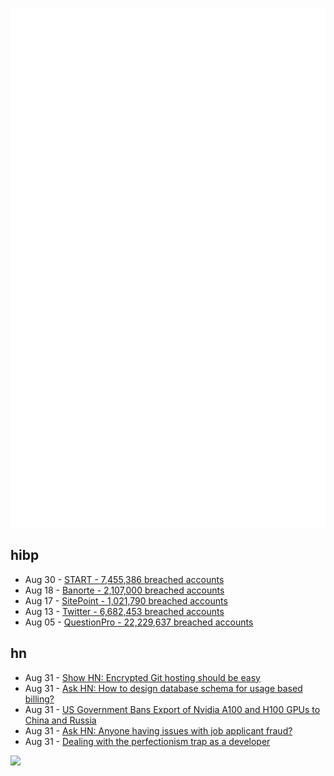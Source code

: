 ![Metrics](https://raw.githubusercontent.com/phixion/phixion/master/metrics.svg)

## hibp

<!--
for https://github.com/phixion/phixion/blob/main/.github/workflows/feeds.yml
-->
<!--START_SECTION:haveibeenpwnd-->
- Aug 30 - [START - 7,455,386 breached accounts](https://haveibeenpwned.com/PwnedWebsites#Start)
- Aug 18 - [Banorte - 2,107,000 breached accounts](https://haveibeenpwned.com/PwnedWebsites#Banorte)
- Aug 17 - [SitePoint - 1,021,790 breached accounts](https://haveibeenpwned.com/PwnedWebsites#SitePoint)
- Aug 13 - [Twitter - 6,682,453 breached accounts](https://haveibeenpwned.com/PwnedWebsites#Twitter)
- Aug 05 - [QuestionPro - 22,229,637 breached accounts](https://haveibeenpwned.com/PwnedWebsites#QuestionPro)
<!--END_SECTION:haveibeenpwnd-->

## hn

<!--
for https://github.com/phixion/phixion/blob/main/.github/workflows/feeds.yml
-->
<!--START_SECTION:hn-->
- Aug 31 - [Show HN: Encrypted Git hosting should be easy](https://github.com/nathants/git-remote-aws)
- Aug 31 - [Ask HN: How to design database schema for usage based billing?](https://news.ycombinator.com/item?id=32669344)
- Aug 31 - [US Government Bans Export of Nvidia A100 and H100 GPUs to China and Russia](https://www.sec.gov/ix?doc=/Archives/edgar/data/1045810/000104581022000146/nvda-20220826.htm)
- Aug 31 - [Ask HN: Anyone having issues with job applicant fraud?](https://news.ycombinator.com/item?id=32668694)
- Aug 31 - [Dealing with the perfectionism trap as a developer](https://jebraat.com/blog/dealing-with-the-perfectionism-trap-as-a-developer)
<!--END_SECTION:hn-->

<!--
for https://yhype.me
-->
![](https://hit.yhype.me/github/profile?user_id=13013670)
